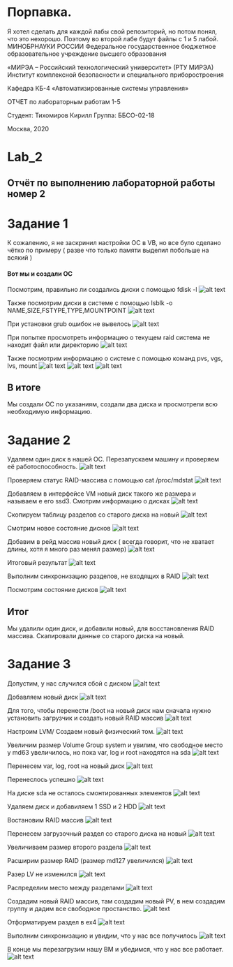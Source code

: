 # Порпавка.
Я хотел сделать для каждой лабы свой репозиторий, но потом понял, что это нехорошо. Поэтому во второй лабе будут файлы с 1 и 5 лабой.
МИНОБРНАУКИ РОССИИ
Федеральное государственное бюджетное образовательное учреждение высшего образования

«МИРЭА – Российский технологический университет»
(РТУ МИРЭА)
Институт комплексной безопасности и специального приборостроения

Кафедра КБ-4 «Автоматизированные системы управления»

ОТЧЕТ
по лабораторным работам 1-5

Студент: Тихомиров Кирилл
Группа: ББСО-02-18

Москва, 2020

# Lab_2
## Отчёт по выполнению лабораторной работы номер 2

# Задание 1

К сожалению, я не заскринил настройки ОС в VB, но все було сделано чётко по примеру ( разве что только памяти выделил побольше на всякий )

#### Вот мы и создали ОС
Посмотрим, правильно ли создались диски с помощью fdisk -l
![alt text](Screenshots/Screenshot_1.png "Смотрим Диски")

Также посмотрим диски в системе с помощью lsblk -o NAME,SIZE,FSTYPE,TYPE,MOUNTPOINT
![alt text](Screenshots/Screenshot_2.png "")

При установки grub ошибок не вывелось
![alt text](Screenshots/Screenshot_3.png "")

При попытке просмотреть информацию о текущем raid система не находит файл или директорию
![alt text](Screenshots/Screenshot_4.png "")

Также посмотрим информацию о системе с помощью команд pvs, vgs, lvs, mount
![alt text](Screenshots/Screenshot_5.png "")
![alt text](Screenshots/Screenshot_6.png "")
![alt text](Screenshots/Screenshot_7.png "")

## В итоге
Мы создали ОС по указаниям, создали два диска и просмотрели всю необходимую информацию.


# Задание 2
Удаляем один диск в нашей ОС. Перезапускаем машину и проверяем её работоспособность. 
![alt text](Screenshots/Screenshot_9.png "")

Проверяем статус RAID-массива с помощью cat /proc/mdstat
![alt text](Screenshots/Screenshot_10.png "")

Добавляем в интерфейсе VM новый диск такого же размера и называем е его ssd3. Смотрим информацию о дисках
![alt text](Screenshots/Screenshot_11.png "")

Скопируем таблицу разделов со старого диска на новый
![alt text](Screenshots/Screenshot_12.png "")

Смотрим новое состояние дисков
![alt text](Screenshots/Screenshot_13.png "")

Добавим в рейд массив новый диск ( всегда говорит, что не хватает длины, хотя я много раз менял размер)
![alt text](Screenshots/Screenshot_14.png "")

Итоговый результат
![alt text](Screenshots/Screenshot_19.png "")

Выполним синхронизацию разделов, не входящих в RAID
![alt text](Screenshots/Screenshot_17.png "")

Посмотрим состояние дисков 
![alt text](Screenshots/Screenshot_20.png "")

## Итог
Мы удалили один диск, и добавили новый, для восстановления RAID массива. Скапировали данные со старого диска на новый.

# Задание 3

Допустим, у нас случился сбой с диском
![alt text](Screenshots/Screenshot_21.png "")

Добавляем новый диск 
![alt text](Screenshots/Screenshot_22.png "")

Для того, чтобы перенести /boot на новый диск нам сначала нужно установить загрузчик и создать новый RAID массив
![alt text](Screenshots/Screenshot_23.png "")

Настроим LVM/ Создаем новый физический том.
![alt text](Screenshots/Screenshot_24.png "")

Увеличим размер Volume Group system и увилим, что свободное место у md63 увеличилось, но пока var, log и root находятся на sda
![alt text](Screenshots/Screenshot_25.png "")

Перенесем var, log, root на новый диск
![alt text](Screenshots/Screenshot_26.png "")

Перенеслось успешно
![alt text](Screenshots/Screenshot_27.png "")

На диске sda не осталось смонтированных элементов
![alt text](Screenshots/Screenshot_28.png "")

Удаляем диск и добавиляем 1 SSD и 2 HDD
![alt text](Screenshots/Screenshot_29.png "")

Востановим RAID массив
![alt text](Screenshots/Screenshot_30.png "")

Перенесем загрузочный раздел со старого диска на новый
![alt text](Screenshots/Screenshot_31.png "")

Увеличиваем размер второго раздела
![alt text](Screenshots/Screenshot_32.png "")

Расширим размер RAID (размер md127 увеличился)
![alt text](Screenshots/Screenshot_33.png "")

Разер LV не изменился
![alt text](Screenshots/Screenshot_34.png "")

Распределим место между разделами
![alt text](Screenshots/Screenshot_35.png "")

Создадим новый RAID массив, там создадим новый PV, в нем создадим группу и дадим все свободное простанство. 
![alt text](Screenshots/Screenshot_36.png "")

Отформатируем раздел в ex4
![alt text](Screenshots/Screenshot_37.png "")

Выполним синхронизацию и увидим, что у нас все получилось
![alt text](Screenshots/Screenshot_38.png "")

В конце мы перезагрузим нашу ВМ и убедимся, что у нас все работает.
![alt text](Screenshots/Screenshot_39.png "")
